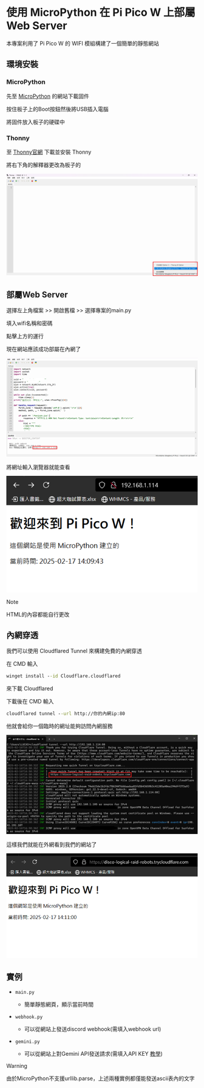 # 使用 MicroPython 在 Pi Pico W 上部屬 Web Server

本專案利用了 Pi Pico W 的 WIFI 模組構建了一個簡單的靜態網站
## 環境安裝

### MicroPython
先至 [MicroPython](https://micropython.org/download/RPI_PICO_W/) 的網站下載固件

按住板子上的Boot按鈕然後將USB插入電腦

將固件放入板子的硬碟中

### Thonny
至 [Thonny官網](https://thonny.org/) 下載並安裝 Thonny

將右下角的解釋器更改為板子的

![alt text](docs/1.png)

## 部屬Web Server
選擇左上角檔案 >> 開啟舊檔 >> 選擇專案的main.py

填入wifi名稱和密碼

點擊上方的運行

現在網站應該成功部屬在內網了

![alt text](docs/image2.png)

將網址輸入瀏覽器就能查看

![alt text](docs/image.png)

> [!NOTE]  
> HTML的內容都能自行更改

## 內網穿透
我們可以使用 Cloudflared Tunnel 來構建免費的內網穿透

在 CMD 輸入 
```cmd
winget install --id Cloudflare.cloudflared
```
來下載 Cloudflared

下載後在 CMD 輸入 
```cmd
cloudflared tunnel --url http://你的內網ip:80
```

他就會給你一個臨時的網址能夠訪問內網服務

![alt text](docs/image3.png)

這樣我們就能在外網看到我們的網站了

![alt text](docs/image4.png)


## 實例
- `main.py`
    - 簡單靜態網頁，顯示當前時間
    
- `webhook.py`
    - 可以從網站上發送discord webhook(需填入webhook url)

- `gemini.py`
    - 可以從網站上對Gemini API發送請求(需填入API KEY [教學](https://github.com/imyimang/discord-gemini-chat-bot/blob/main/docs/zh/q2.md))


> [!WARNING]  
> 由於MicroPython不支援urllib.parse，上述兩種實例都僅能發送ascii表內的文字
